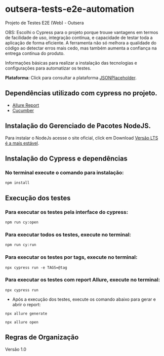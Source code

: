 # outsera-tests-e2e-automation

Projeto de Testes E2E (Web) - Outsera

OBS: Escolhi o Cypress para o projeto porque trouxe vantagens em termos de facilidade de uso, integração contínua, e capacidade de testar toda a aplicação de forma eficiente. A ferramenta não só melhora a qualidade do código ao detectar erros mais cedo, mas também aumenta a confiança na entrega contínua do produto.

Informações básicas para realizar a instalação das tecnologias e configurações para automatizar os testes. 

**Plataforma**: Click para consultar a plataforma [JSONPlaceholder](https://jsonplaceholder.typicode.com/guide/).

## Dependências utilizado com cypress no projeto.

+ [Allure Report](https://allurereport.org/docs/cypress/)
+ [Cucumber](https://www.npmjs.com/package/cypress-cucumber-preprocessor)

## Instalação do Gerenciado de Pacotes NodeJS.

Para instalar o NodeJs acesse o site oficial, click em Download [Versão LTS é a mais estável](https://nodejs.org/en/). 


## Instalação do Cypress e dependências

### No terminal execute o comando para instalação:

```
npm install
```

## Execução dos testes

### Para executar os testes pela interface do cypress:

```
npm run cy:open
```
### Para executar todos os testes, execute no terminal: 

```
npm run cy:run
```

### Para executar os testes por tags, execute no terminal:

```
npx cypress run -e TAGS=@tag
```

### Para executar os testes com report Allure, execute no terminal:

```
npx cypress run
```

* Após a execução dos testes, execute os comando abaixo para gerar e abrir o report:
```
npx allure generate
```
```
npx allure open
```
 
## Regras de Organização

Versão 1.0 

